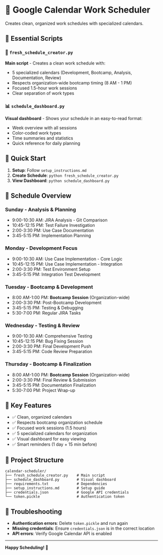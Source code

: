 # 📅 Google Calendar Work Scheduler

Creates clean, organized work schedules with specialized calendars.

## 🎯 Essential Scripts

### 🚀 `fresh_schedule_creator.py`
**Main script** - Creates a clean work schedule with:
- 5 specialized calendars (Development, Bootcamp, Analysis, Documentation, Review)
- Respects organization-wide bootcamp timing (8 AM - 1 PM)
- Focused 1.5-hour work sessions
- Clear separation of work types

### 📊 `schedule_dashboard.py`
**Visual dashboard** - Shows your schedule in an easy-to-read format:
- Week overview with all sessions
- Color-coded work types
- Time summaries and statistics
- Quick reference for daily planning

## 🚀 Quick Start

1. **Setup**: Follow `setup_instructions.md`
2. **Create Schedule**: `python fresh_schedule_creator.py`
3. **View Dashboard**: `python schedule_dashboard.py`

## 📅 Schedule Overview

### **Sunday** - Analysis & Planning
- 9:00-10:30 AM: JIRA Analysis - Git Comparison
- 10:45-12:15 PM: Test Failure Investigation
- 2:00-3:30 PM: Use Case Documentation
- 3:45-5:15 PM: Implementation Planning

### **Monday** - Development Focus
- 9:00-10:30 AM: Use Case Implementation - Core Logic
- 10:45-12:15 PM: Use Case Implementation - Integration
- 2:00-3:30 PM: Test Environment Setup
- 3:45-5:15 PM: Integration Test Development

### **Tuesday** - Bootcamp & Development
- 8:00 AM-1:00 PM: **Bootcamp Session** (Organization-wide)
- 2:00-3:30 PM: Post-Bootcamp Development
- 3:45-5:15 PM: Testing & Debugging
- 5:30-7:00 PM: Regular JIRA Tasks

### **Wednesday** - Testing & Review
- 9:00-10:30 AM: Comprehensive Testing
- 10:45-12:15 PM: Bug Fixing Session
- 2:00-3:30 PM: Final Development Push
- 3:45-5:15 PM: Code Review Preparation

### **Thursday** - Bootcamp & Finalization
- 8:00 AM-1:00 PM: **Bootcamp Session** (Organization-wide)
- 2:00-3:30 PM: Final Review & Submission
- 3:45-5:15 PM: Documentation Finalization
- 5:30-7:00 PM: Project Wrap-up

## 🎯 Key Features

- ✅ Clean, organized calendars
- ✅ Respects bootcamp organization schedule
- ✅ Focused work sessions (1.5 hours)
- ✅ 5 specialized calendars for organization
- ✅ Visual dashboard for easy viewing
- ✅ Smart reminders (1 day + 15 min before)

## 📁 Project Structure

```
calendar-scheduler/
├── fresh_schedule_creator.py    # Main script
├── schedule_dashboard.py        # Visual dashboard
├── requirements.txt             # Dependencies
├── setup_instructions.md        # Setup guide
├── credentials.json             # Google API credentials
└── token.pickle                 # Authentication token
```

## 🔧 Troubleshooting

- **Authentication errors**: Delete `token.pickle` and run again
- **Missing credentials**: Ensure `credentials.json` is in the correct location
- **API errors**: Verify Google Calendar API is enabled

---

**Happy Scheduling! 🎉**
